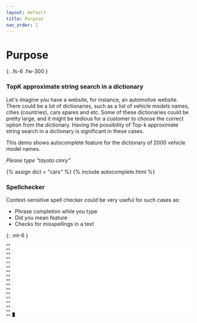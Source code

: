 ```yaml
---
layout: default
title: Purpose
nav_order: 1
---
```


# Purpose
{: .fs-6 .fw-300 }

### TopK approximate string search in a dictionary

Let's imagine you have a website, for instance, an automotive website.
There could be a lot of dictionaries, such as a list of vehicle models names, cities (countries), cars spares and etc.
Some of these dictionaries could be pretty large, and it might be tedious for a customer to choose the correct option from the dictionary.
Having the possibility of Top-k approximate string search in a dictionary is significant in these cases.

This demo shows autocomplete feature for the dictionary of 2000 vehicle model names.

*Please type "tayota cmry"*

{% assign dict = "cars" %}
{% include autocomplete.html %}

### Spellchecker

Context-sensitive spell checker could be very useful for such cases as:

* Phrase completion while you type
* Did you mean feature
* Checks for misspellings in a text

{: .mt-6 }

![Demo](/assets/spellchecker-demo.gif)

